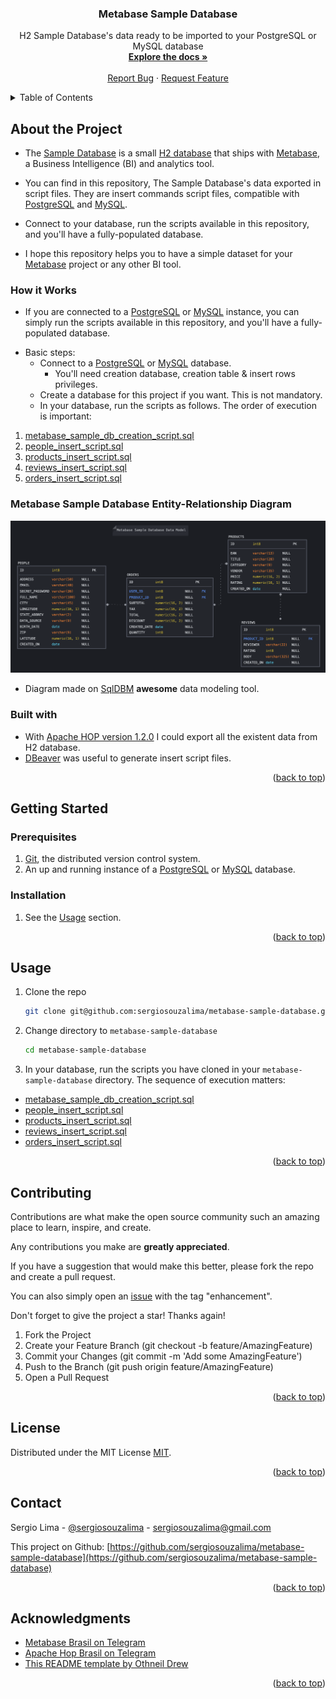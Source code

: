<div id="top"></div>
<!--
*** Thanks for checking out this README file.
*** If you have a suggestion, please fork the repo and create a pull request
*** or open an issue with the tag "enhancement".
*** Don't forget to give the project a star!
*** Thank you!
-->

<div align="center">
<h3 align="center">Metabase Sample Database</h3>
  <p align="center">
    H2 Sample Database's data ready to be imported to your PostgreSQL or MySQL database
    <br />
    <a href="https://github.com/sergiosouzalima/metabase-sample-database">
    <strong>Explore the docs »</strong></a>
    <br />
    <br />
    <a href="https://github.com/sergiosouzalima/metabase-sample-database/issues">Report Bug</a>
    ·
    <a href="https://github.com/sergiosouzalima/metabase-sample-database/issues">Request Feature</a>
  </p>
</div>

<!-- TABLE OF CONTENTS -->
<details>
  <summary>Table of Contents</summary>
  <ol>
    <li>
      <a href="#about-the-project">About the Project</a>
      <ul>
        <li><a href="#how-it-works">How it works</a></li>
        <li><a href="#database-diagram">Database Entity-Relationship Diagram</a></li>
        <li><a href="#built-with">Built with</a></li>
      </ul>
    </li>
    <li>
      <a href="#getting-started">Getting Started</a>
      <ul>
        <li><a href="#prerequisites">Prerequisites</a></li>
        <li><a href="#installation">Installation</a></li>
      </ul>
    </li>
    <li><a href="#usage">Usage</a></li>
    <li><a href="#contributing">Contributing</a></li>
    <li><a href="#license">License</a></li>
    <li><a href="#contact">Contact</a></li>
    <li><a href="#acknowledgments">Acknowledgments</a></li>
  </ol>
</details>

<!-- ABOUT THE PROJECT -->

<div id="about-the-project"></div>


## About the Project

* The <a href="https://www.metabase.com/glossary/sample_database" target="_blank">Sample Database</a> is a small <a href="https://www.h2database.com/html/main.html" target="_blank">H2 database</a> that ships with <a href="https://www.metabase.com" target="_blank">Metabase</a>, a Business Intelligence (BI) and analytics tool.

* You can find in this repository, The Sample Database's data exported in script files. They are insert commands script files, compatible with <a href="https://www.postgresql.org" target="_blank">PostgreSQL</a> and <a href="https://www.mysql.com" target="_blank">MySQL</a>.

* Connect to your database, run the scripts available in this repository, and you'll have a fully-populated database.

* I hope this repository helps you to have a simple dataset for your <a href="https://www.metabase.com" target="_blank">Metabase</a> project or any other BI tool.

<div id="how-it-works"></div>

### How it Works

* If you are connected to a <a href="https://www.postgresql.org" target="_blank">PostgreSQL</a> or <a href="https://www.mysql.com" target="_blank">MySQL</a> instance, you can simply run the scripts available in this repository, and you'll have a fully-populated database.

- Basic steps:
  - Connect to a <a href="https://www.postgresql.org" target="_blank">PostgreSQL</a> or <a href="https://www.mysql.com" target="_blank">MySQL</a> database.
    - You'll need creation database, creation table & insert rows privileges.
  - Create a database for this project if you want. This is not mandatory.
  - In your database, run the scripts as follows. The order of execution is important:
1. <a href="https://github.com/sergiosouzalima/metabase-sample-database/blob/master/metabase_sample_db_creation_script.sql">metabase_sample_db_creation_script.sql</a>
2. <a href="https://github.com/sergiosouzalima/metabase-sample-database/blob/master/people_insert_script.sql">people_insert_script.sql</a>
3. <a href="https://github.com/sergiosouzalima/metabase-sample-database/blob/master/products_insert_script.sql">products_insert_script.sql</a>
4. <a href="https://github.com/sergiosouzalima/metabase-sample-database/blob/master/reviews_insert_script.sql">reviews_insert_script.sql</a>
5. <a href="https://github.com/sergiosouzalima/metabase-sample-database/blob/master/orders_insert_script.sql">orders_insert_script.sql</a>

<div id="database-diagram"></div>

### Metabase Sample Database Entity-Relationship Diagram

![Metabase Sample Database ERD](metabase_sample_database_erd.png "Metabase Sample Database ERD")

* Diagram made on <a href="https://sqldbm.com">SqlDBM</a> **awesome** data modeling tool.

<div id="built-with"></div>

### Built with

* With <a href="https://hop.apache.org" target="_blank">Apache HOP version 1.2.0</a> I could export all the existent data from H2 database.
* <a href="https://dbeaver.io" target="_blank">DBeaver</a> was useful to generate insert script files.

<p align="right">(<a href="#top">back to top</a>)</p>


<!-- GETTING STARTED -->
## Getting Started

<div id="prerequisites"></div>

### Prerequisites

1. <a href="https://git-scm.com" target="_blank">Git</a>, the distributed version control system.
2. An up and running instance of a <a href="https://www.postgresql.org" target="_blank">PostgreSQL</a> or <a href="https://www.mysql.com" target="_blank">MySQL</a> database.

<div id="installation"></div>

### Installation

1. See the <a href="#usage">Usage</a> section.

<p align="right">(<a href="#top">back to top</a>)</p>

<!-- USAGE EXAMPLES -->

<div id="usage"></div>

## Usage

1. Clone the repo
   ```sh
   git clone git@github.com:sergiosouzalima/metabase-sample-database.git
   ```
2. Change directory to `metabase-sample-database`
   ```sh
   cd metabase-sample-database
   ```
3. In your database, run the scripts you have cloned in your `metabase-sample-database` directory. The sequence of execution matters:
  - <a href="https://github.com/sergiosouzalima/metabase-sample-database/blob/master/metabase_sample_db_creation_script.sql">metabase_sample_db_creation_script.sql</a>
  - <a href="https://github.com/sergiosouzalima/metabase-sample-database/blob/master/people_insert_script.sql">people_insert_script.sql</a>
  - <a href="https://github.com/sergiosouzalima/metabase-sample-database/blob/master/products_insert_script.sql">products_insert_script.sql</a>
  - <a href="https://github.com/sergiosouzalima/metabase-sample-database/blob/master/reviews_insert_script.sql">reviews_insert_script.sql</a>
  - <a href="https://github.com/sergiosouzalima/metabase-sample-database/blob/master/orders_insert_script.sql">orders_insert_script.sql</a>


<p align="right">(<a href="#top">back to top</a>)</p>

<!-- CONTRIBUTING -->

<div id="contributing"></div>

## Contributing

Contributions are what make the open source community such an amazing place to learn, inspire, and create.

Any contributions you make are **greatly appreciated**.

If you have a suggestion that would make this better, please fork the repo and create a pull request.

You can also simply open an <a href="https://github.com/sergiosouzalima/metabase-sample-database/issues">issue</a> with the tag "enhancement".

Don't forget to give the project a star! Thanks again!

1. Fork the Project
2. Create your Feature Branch (git checkout -b feature/AmazingFeature)
3. Commit your Changes (git commit -m 'Add some AmazingFeature')
4. Push to the Branch (git push origin feature/AmazingFeature)
5. Open a Pull Request

<p align="right">(<a href="#top">back to top</a>)</p>

<!-- LICENSE -->

<div id="license"></div>

## License

Distributed under the MIT License <a href="https://www.google.com/search?q=MIT+license&sxsrf=ALiCzsau_v3Gey9rKHFZXjAtM7pfNTQgzg%3A1657904235316&ei=a5zRYvH-EtSf5OUPkv2byA0&ved=0ahUKEwix4JHIrvv4AhXUD7kGHZL-BtkQ4dUDCA0&uact=5&oq=MIT+license&gs_lcp=Cgdnd3Mtd2l6EAMyBAgAEEMyBQgAEMsBMgUIABDLATIICAAQyQMQywEyBQgAEMsBMgUIABDLATIFCAAQywEyBQgAEIAEMgUIABCABDIFCAAQgAQ6BwgAEEcQsAM6CggAEOQCELADGAE6DAguEMgDELADEEMYAjoPCC4Q1AIQyAMQsAMQQxgCOgQILhBDOgoILhDHARDRAxBDOgoILhDHARCvARBDOgsILhCABBDHARDRAzoLCC4QgAQQxwEQrwE6DQguEMcBENEDEAoQywFKBAhBGABKBAhGGAFQ2AZYrBZgsCZoAXABeACAAYYCiAGuCZIBBTAuNy4xmAEAoAEByAEPwAEB2gEGCAEQARgJ2gEGCAIQARgI&sclient=gws-wiz">MIT</a>.

<p align="right">(<a href="#top">back to top</a>)</p>

<!-- CONTACT -->

<div id="contact"></div>

## Contact

Sergio Lima - [@sergiosouzalima](https://twitter.com/sergiosouzalima) - sergiosouzalima@gmail.com

This project on Github: [https://github.com/sergiosouzalima/metabase-sample-database](https://github.com/sergiosouzalima/metabase-sample-database)

<p align="right">(<a href="#top">back to top</a>)</p>

<!-- ACKNOWLEDGMENTS -->

<div id="acknowledgments"></div>

## Acknowledgments

* [Metabase Brasil on Telegram](https://t.me/metabasebrasil)
* [Apache Hop Brasil on Telegram](https://t.me/apachehop)
* [This README template by Othneil Drew](https://github.com/othneildrew/Best-README-Template)

<p align="right">(<a href="#top">back to top</a>)</p>

